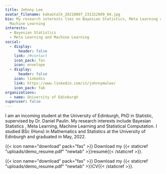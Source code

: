 ```yaml
---
title: Johnny Lee
avatar_filename: kakaotalk_20210807_231322609_04.jpg
bio: My research interests lies on Bayesian Statistics, Meta Learning and
  Machine Learning
interests:
  - Bayesian Statistics
  - Meta Learning and Machine Learning
social:
  - display:
      header: false
    link: /#contact
    icon_pack: fas
    icon: envelope
  - display:
      header: false
    icon: linkedin
    link: https://www.linkedin.com/in/johnnymwlee/
    icon_pack: fab
organizations:
  - name: University of Edinburgh
superuser: false
---
```


I am an incoming student at the University of Edinburgh, PhD in Statistic, supervised by Dr. Daniel Paulin. My research interests include Bayesian Statistics , Meta Learning, Machine Learning and Statistical Computation. I studied BSc (Hons) in Mathematics and Statistics at the University of Edinburgh and graduated in May, 2022.

{{< icon name="download" pack="fas" >}} Download my {{< staticref "uploads/demo_resume.pdf" "newtab" >}}resumé{{< /staticref >}}.

{{< icon name="download" pack="fas" >}} Download my {{< staticref "uploads/demo_resume.pdf" "newtab" >}}CV{{< /staticref >}}.
